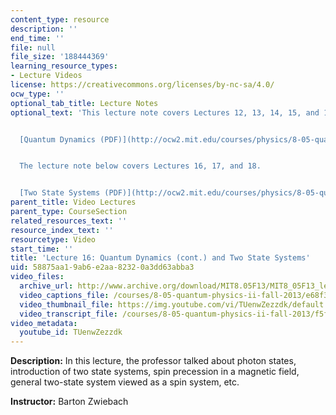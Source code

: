 ```yaml
---
content_type: resource
description: ''
end_time: ''
file: null
file_size: '188444369'
learning_resource_types:
- Lecture Videos
license: https://creativecommons.org/licenses/by-nc-sa/4.0/
ocw_type: ''
optional_tab_title: Lecture Notes
optional_text: 'This lecture note covers Lectures 12, 13, 14, 15, and 16.


  [Quantum Dynamics (PDF)](http://ocw2.mit.edu/courses/physics/8-05-quantum-physics-ii-fall-2013/lecture-notes/MIT8_05F13_Chap_06.pdf)


  The lecture note below covers Lectures 16, 17, and 18.


  [Two State Systems (PDF)](http://ocw2.mit.edu/courses/physics/8-05-quantum-physics-ii-fall-2013/lecture-notes/MIT8_05F13_Chap_07.pdf)'
parent_title: Video Lectures
parent_type: CourseSection
related_resources_text: ''
resource_index_text: ''
resourcetype: Video
start_time: ''
title: 'Lecture 16: Quantum Dynamics (cont.) and Two State Systems'
uid: 58875aa1-9ab6-e2aa-8232-0a3dd63abba3
video_files:
  archive_url: http://www.archive.org/download/MIT8.05F13/MIT8_05F13_lec16_300k.mp4
  video_captions_file: /courses/8-05-quantum-physics-ii-fall-2013/e68f3f12c6b15914a5d45c4f81b75fd6_TUenwZezzdk.vtt
  video_thumbnail_file: https://img.youtube.com/vi/TUenwZezzdk/default.jpg
  video_transcript_file: /courses/8-05-quantum-physics-ii-fall-2013/f5ff5acfcf79779580cb1e796a4b55e7_TUenwZezzdk.pdf
video_metadata:
  youtube_id: TUenwZezzdk
---
```


**Description:** In this lecture, the professor talked about photon states, introduction of two state systems, spin precession in a magnetic field, general two-state system viewed as a spin system, etc.

**Instructor:** Barton Zwiebach

